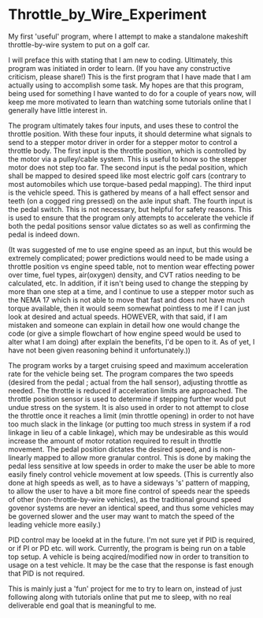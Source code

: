 # Throttle_by_Wire_Experiment
My first 'useful' program, where I attempt to make a standalone makeshift throttle-by-wire system to put on a golf car.

I will preface this with stating that I am new to coding. Ultimately, this program was initiated in order to learn. 
(If you have any constructive criticism, please share!)
This is the first program that I have made that I am actually using to accomplish some task. My hopes are that this program, being used for something I have wanted to do for a couple of years now, will keep me more motivated to learn than watching some tutorials online that I generally have little interest in.

The program ultimately takes four inputs, and uses these to control the throttle position.
With these four inputs, it should determine what signals to send to a stepper motor driver in order for a stepper motor to control a throttle body.
The first input is the throttle position, which is controlled by the motor via a pulley/cable system. This is useful to know so the stepper motor does not step too far.
The second input is the pedal position, which shall be mapped to desired speed like most electric golf cars (contrary to most automobiles which use torque-based pedal mapping).
The third input is the vehicle speed. This is gathered by means of a hall effect sensor and teeth (on a cogged ring pressed) on the axle input shaft.
The fourth input is the pedal switch. This is not necessary, but helpful for safety reasons. This is used to ensure that the program only attempts to accelerate the vehicle if both the pedal positions sensor value dictates so as well as confirming the pedal is indeed down.

(It was suggested of me to use engine speed as an input, but this would be extremely complicated;  power predictions would need to be made using a throttle position vs engine speed table, not to mention wear effecting power over time, fuel types, air(oxygen) density, and CVT ratios needing to be calculated, etc. 
In addition, if it isn't being used to change the stepping by more than one step at a time, and I continue to use a stepper motor such as the NEMA 17 which is not able to move that fast and does not have much torque available, then it would seem somewhat pointless to me if I can just look at desired and actual speeds.
HOWEVER, with that said, if I am mistaken and someone can explain in detail how one would change the code (or give a simple flowchart of how engine speed would be used to alter what I am doing) after explain the benefits, I'd be open to it. As of yet, I have not been given reasoning behind it unfortunately.)) 

The program works by a target cruising speed and maximum acceleration rate for the vehicle being set.
The program compares the two speeds (desired from the pedal ; actual from the hall sensor), adjusting throttle as needed.
The throttle is reduced if acceleration limits are approached. 
The throttle position sensor is used to determine if stepping further would put undue stress on the system. It is also used in order to not attempt to close the throttle once it reaches a limit (min throttle opening) in order to not have too much slack in the linkage (or putting too much stress in system if a rod linkage in lieu of a cable linkage), which may be undesirable as this would increase the amount of motor rotation required to result in throttle movement. 
The pedal position dictates the desired speed, and is non-linearly mapped to allow more granular control. This is done by making the pedal less sensitive at low speeds in order to make the user be able to more easily finely control vehicle movement at low speeds. 
(This is currently also done at high speeds as well, as to have a sideways 's' pattern of mapping, to allow the user to have a bit more fine control of speeds near the speeds of other (non-throttle-by-wire vehicles), as the traditional ground speed govenor systems are never an identical speed, and thus some vehicles may be governed slower and the user may want to match the speed of the leading vehicle more easily.)

PID control may be looekd at in the future. I'm not sure yet if PID is required, or if PI or PD etc. will work.
Currently, the program is being run on a table top setup. A vehicle is being acqired/modified now in order to transition to usage on a test vehicle.
It may be the case that the response is fast enough that PID is not required. 

This is mainly just a 'fun' project for me to try to learn on, instead of just following along with tutorials online that put me to sleep, with no real deliverable end goal that is meaningful to me.

